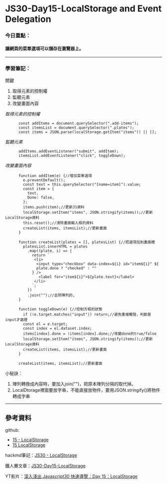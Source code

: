 ﻿# JS30-Day15-LocalStorage and Event Delegation


### 今日重點：
#### 讓網頁的菜單選項可以儲存在瀏覽器上。

--- 

### 學習筆記：

關鍵
1. 取得元素的控制權
2. 監聽元素
3. 改變畫面內容

*取得元素的控制權*
``` 
      const addItems = document.querySelector(".add-items");
      const itemsList = document.querySelector(".plates");
      const items = JSON.parse(localStorage.getItem("items")) || [];
```

*監聽元素*
```
      addItems.addEventListener("submit", addItem);
      itemsList.addEventListener("click", toggleDown);
```

*改變畫面內容*
```
      function addItem(e) {//增加菜單選項
        e.preventDefault();
        const text = this.querySelector("[name=item]").value;
        const item = {
          text,
          Done: false,
        };
        items.push(item);//更新JS資料
        localStorage.setItem("items", JSON.stringify(items));//更新LocalStorage資料
        this.reset();//清除畫面輸入框的資料
        createList(items, itemsList);//更新畫面
      }

      function createList(plates = [], platesList) {//把選項加到畫面裡
        platesList.innerHTML = plates
          .map((plate, i) => {
            return `
             <li>
              <input type="checkbox" data-index=${i} id="item${i}" ${
              plate.done ? "checked" : ""
            } /> 
               <label for="item${i}">${plate.text}</label>
             </li>
            `;
          })
          .join("");//去除陣列的,
      }

      function toggleDown(e) {//控制方框的狀態
        if (!e.target.matches("input")) return;//避免重複觸發，判斷是input才處理
        const el = e.target;
        const index = el.dataset.index;
        items[index].done = !items[index].done;//改變done的true/false
        localStorage.setItem("items", JSON.stringify(items));//更新LocalStorage資料
        createList(items, itemsList);//更新畫面
      }

      createList(items, itemsList);//更新畫面
```
小秘訣：
1. 陣列轉換成內容時，要加入join("")，把原本陣列分隔的取代掉。
2. LocalDtorage裡面要放字串，不能直接放物件，要用JSON.stringify()將物件轉成字串
--- 

## 參考資料
github:
- [15 - LocalStorage](https://github.com/guahsu/JavaScript30/tree/master/15_LocalStorage)
- [15 LocalStorage](https://github.com/soyaine/JavaScript30/tree/master/15%20-%20LocalStorage)

hackmd筆記：[JS30 - LocalStorage](https://hackmd.io/79MLfaOSQLKoopICdhk66g)

鐵人賽文章：[JS30-Day15-LocalStorage](https://ithelp.ithome.com.tw/articles/10195522)

YT影片：[深入淺出 Javascript30 快速導覽：Day 15：LocalStorage](https://www.youtube.com/watch?v=gWpBTV7ihE4&list=PLEfh-m_KG4dYbxVoYDyT_fmXZHnuKg2Fq&index=16&t=1395s)



